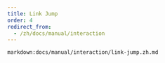 ```yaml
---
title: Link Jump
order: 4
redirect_from:
  - /zh/docs/manual/interaction
---
```


`markdown:docs/manual/interaction/link-jump.zh.md`
